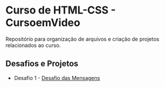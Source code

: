 # Curso de HTML-CSS - CursoemVideo
Repositório para organização de arquivos e criação de projetos relacionados ao curso.

## Desafios e Projetos
* Desafio 1 - [Desafio das Mensagens](https://joaoncr.github.io/html-css/desafios/d01/index.html)
